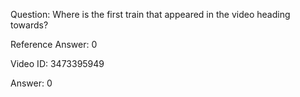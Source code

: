 Question: Where is the first train that appeared in the video heading towards?

Reference Answer: 0

Video ID: 3473395949

Answer: 0

